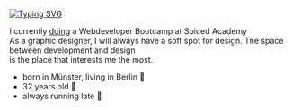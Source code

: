 [![Typing SVG](https://readme-typing-svg.demolab.com?font=Fira+Code&weight=800&pause=1000&color=000000&random=false&width=435&height=30&lines=Hi+there+I+am+Sofia)](https://git.io/typing-svg)

I currently [doing](https://media.giphy.com/media/JIX9t2j0ZTN9S/giphy.gif)
a Webdeveloper Bootcamp at Spiced Academy <br>
As a graphic designer, I will always have a soft spot for design. The space between development and design <br> is the place that interests me the most.

- born in Münster, living in Berlin :round_pushpin:
- 32 years old :angel:
- always running late :runner:

<!--
## Hi there <img src="https://raw.githubusercontent.com/ABSphreak/ABSphreak/master/gifs/Hi.gif" width="30px"> I am Sofia **cavelius/cavelius** is a ✨ _special_ ✨ repository because its `README.md` (this file) appears on your GitHub profile.

Here are some ideas to get you started:

- 🔭 I’m currently working on ...
- 🌱 I’m currently learning ...
- 👯 I’m looking to collaborate on ...
- 🤔 I’m looking for help with ...
- 💬 Ask me about ...
- 📫 How to reach me: ...
- 😄 Pronouns: ...
- ⚡ Fun fact: ...
-->
